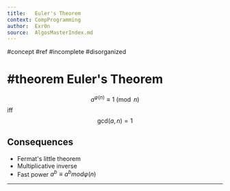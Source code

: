```yaml
---
title:   Euler's Theorem
context: CompProgramming
author:  Exr0n
source:  AlgosMasterIndex.md
---
```


#concept
#ref #incomplete #disorganized
# #theorem Euler's Theorem
$$a^{\varphi(n)}\equiv 1 \pmod n$$ iff $$\text{gcd}(a, n) = 1$$

## Consequences
- Fermat's little theorem
- Multiplicative inverse 
- Fast power $a^b \equiv a^b mod \varphi(n)$

---
